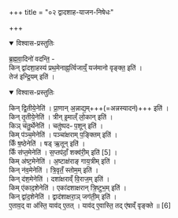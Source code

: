 +++
title = "०२ द्वादशाह-याजन-निषेधः"

+++

<details open><summary>विश्वास-प्रस्तुतिः</summary>

ब्र॒ह्म॒वा॒दिनो॑ वदन्ति॒ -  
किन् द्वा॑दशा॒हस्य॑ प्रथ॒मेनाह्न॒र्त्विजाय्ँ॒ यज॑मानो वृङ्क्त॒ इति॑ ।   
तेज॑ इन्द्रि॒यम् इति॑  ।  
</details>



<details open><summary>विश्वास-प्रस्तुतिः</summary>

किन् द्वि॒तीये॒नेति॑ । प्रा॒णान् अ॒न्नाद्य॒म्+++(=अन्नस्यादनं)+++ इति॑ ।  
किन् तृ॒तीये॒नेति॑ । त्रीन् इ॒माल्ँ लो॒कान् इति॑ ।  
किञ् च॑तु॒र्थेनेति॑ । चतु॑ष्पदᳶ प॒शून् इति॑ ।  
किम् प॑ञ्च॒मेनेति॑ । पञ्चा॑क्षराम् प॒ङ्क्तिम् इति॑ ।  
किँ ष॒ष्ठेनेति॑ । षड् ऋ॒तून् इति॑ ।  
किँ स॑प्त॒मेनेति॑ । स॒प्तप॑दाँ॒ शक्व॑री॒म् इति॑ [5] ।  
किम् अ॑ष्ट॒मेनेति॑ । अ॒ष्टाक्ष॑राङ् गाय॒त्रीम् इति॑ ।  
किन् न॑व॒मेनेति॑ । त्रि॒वृतँ॒ स्तोम॒म् इति॑ ।  
किन् द॑श॒मेनेति॑ । दशा॑क्षराव्ँ वि॒राज॒म् इति॑ ।  
किम् ए॑काद॒शेनेति॑ । एका॑दशाक्षरान् त्रि॒ष्टुभ॒म् इति॑ ।  
किन् द्वा॑द॒शेनेति॑ । द्वाद॑शाक्षरा॒ञ् जग॑ती॒म् इति॑ ।  
ए॒ताव॒द् वा अ॑स्ति॒ याव॑द् ए॒तत् ।
याव॑द् ए॒वास्ति॒ तद् ए॑षाव्ँ वृङ्क्ते ॥ [6]
</details>



